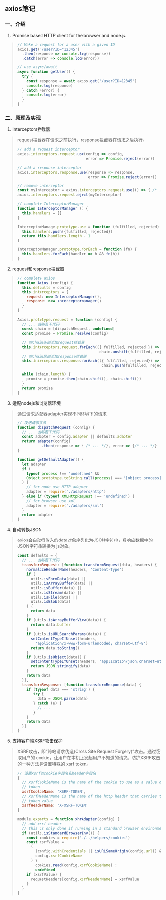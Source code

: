 ## axios笔记
### 一、介绍
1. Promise based HTTP client for the browser and node.js.
> ```js
> // Make a request for a user with a given ID
> axios.get('/user?ID="12345')
>   .then(response => console.log(response))
>   .catch(error => console.log(error))
>
> // use async/await
> async function getUser() {
>   try {
>     const response = await axios.get('/user?ID=12345')
>     console.log(response)
>   } catch (error) {
>     console.log(error)
>   }
> }
> ```
### 二、原理及实现
1. Interceptors拦截器
> request拦截器在请求之前执行，response拦截器在请求之后执行。
> ```js
> // add a request interceptor
> axios.interceptors.request.use(config => config, 
>                                error => Promise.reject(error))
>
> // add a response interceptor
> axios.interceptors.response.use(response => response,
>                                 error => Promise.reject(error))
>
> // remove interceptor
> const myInterceptor = axios.interceptors.request.use(() => { /* ... */})
> axios.interceptors.request.eject(myInterceptor)
> 
> // complete InterceptorManager
> function InterceptorManager () {
>   this.handlers = [] 
> }
> 
> InterceptorManage.prototype.use = function (fulfilled, rejected) {
>   this.handlers.push({fulfilled, rejected})
>   return this.handlers.length - 1 
> } 
> 
> InterceptorManager.prototype.forEach = function (fn) {
>   this.handlers.forEach(handler => h && fn(h)) 
> }
> ```
2. request和response拦截器
> ```js
> // complete axios
> function Axios (config) {
>   this.defaults = config
>   this.interceptors = {
>     request: new InterceptorManager(),
>     response: new InterceptorManager()
>   } 
> }
>  
> Axios.prototype.request = function (config) {
>   // ... 省略若干代码
>   const chain = [dispatchRequest, undefined]
>   const promise = Promise.resolve(config)
>
>   // 向chain头部添加request拦截器
>   this.interceptors.request.forEach(({ fulfilled, rejected }) =>
>                                      chain.unshift(fulfilled, rejected)) 
>   // 向chain尾部添加response拦截器
>   this.interceptors.response.forEach(({ fulfilled, rejected}) => 
>                                       chain.push(fulfilled, rejected))
>
>   while (chain.length) {
>     promise = promise.then(chain.shift(), chain.shift())
>   }
>   return promise
> }
> ```
3. 适配nodejs和浏览器环境
> 通过请求适配器adapter实现不同环境下的请求
> ```js
> // 发送请求方法
> function dispatchRequest (config) {
>   // ... 省略若干代码
>   const adapter = config.adapter || defaults.adapter
>   return adapter(config)
>            .then(response => { /* ... */}, error => {/* ... */} 
> }
>
> function getDefaultAdapter() {
>   let adapter
>   if (
>     typeof process !== 'undefined' && 
>     Object.prototype.toString.call(process) === '[object process]'
>   ) {
>     // for node use HTTP adapter
>     adapter = require('./adapters/http')
>   } else if (typeof XMLHttpRequest !== 'undefined') {
>     // for browser use xml  
>     adapter = require('./adapters/sml') 
>   }
>   return adapter
> }
> ```
4. 自动转换JSON
> axios会自动将传入的data对象序列化为JSON字符串，将响应数据中的JSON字符串转换为
> js对象。
> ```js
> const defaults = {
>   // ... 省略若干代码
>   transformRequest: [function transformRequest(data, headers) {
>     normalizeHeaderName(headers, 'Content-Type')
>     if (
>       utils.isFormData(data) ||
>       utils.isArrayBuffer(data) ||
>       utils.isBuffer(data) ||
>       utils.isStream(data) ||
>       utils.isFile(data) ||
>       utils.isBlob(data)
>     ) {
>       return data
>     }
>     if (utils.isArrayBufferView(data)) {
>       return data.buffer
>     }
>     if (utils.isURLSearchParams(data)) {
>       setContentTypeIfUnset(headers, 
>         'application/x-www-form-urlencoded; charset=utf-8')
>       return data.toString()
>     }
>     if (utils.isObject(data)) {
>       setContentTypeIfUnset(headers, 'application/json;charset=utf-8')
>       return JSON.stringify(data)
>     }
>     return data
>   }],
>   transformResponse: [function transformResponse(data) {
>     if (typeof data === 'string') {
>        try {
>          data = JSON.parse(data)
>        } catch (e) {
>          // ...
>        }
>     }
>     return data
>   }]
> }
> ```
5. 支持客户端XSRF攻击保护
> XSRF攻击，即“跨站请求伪造(Cross Site Request Forgery)”攻击。通过窃取用户的
> cookie，让用户在本机上发起用户不知道的请求。防护XSRF攻击的一种方法是设置特殊的
> xsrf token。
> ```js 
> // 设置xsrf的cookie字段名和header字段名
> {
>   // xsrfCookieName is the name of the cookie to use as a value of xsrf 
>   // token  
>   xsrfCoolieName: 'XSRF-TOKEN',
>   // xsrfHeaderName is the name of the http header that carries the xsrf
>   // token value
>   xsrfHeaderName: 'X-XSRF-TOKEN' 
> }
>
> module.exports = function xhrAdapter(config) {
>   // add xsrf header 
>   // this is only done if running in a standard browser environment
>   if (utils.isStandardBrowserEnv()) {
>     const cookies = require('./../helpers/cookies')
>     const xsrfValue =
>       ( 
>         (config.withCredentials || isURLSameOrigin(config.url)) &&
>         config.xsrfCookieName
>       ) ? 
>         cookies.read(config.xsrfCookieName) :
>         undefined
>     if (xsrfValue) {
>       requestHeaders[config.xsrfHeaderName] = xsrfValue
>     }                
>   } 
> }
